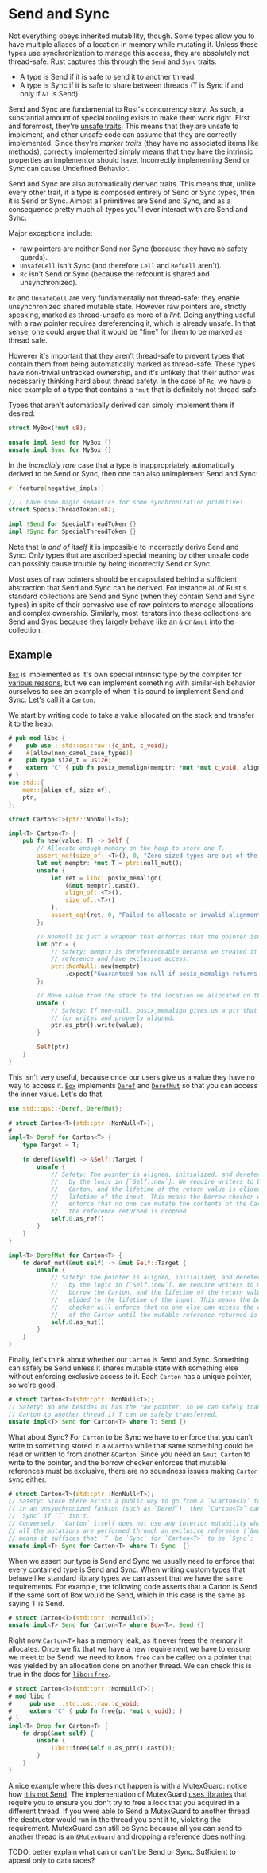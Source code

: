 # Send and Sync

Not everything obeys inherited mutability, though. Some types allow you to
have multiple aliases of a location in memory while mutating it. Unless these types use
synchronization to manage this access, they are absolutely not thread-safe. Rust
captures this through the `Send` and `Sync` traits.

* A type is Send if it is safe to send it to another thread.
* A type is Sync if it is safe to share between threads (T is Sync if and only if `&T` is Send).

Send and Sync are fundamental to Rust's concurrency story. As such, a
substantial amount of special tooling exists to make them work right. First and
foremost, they're [unsafe traits]. This means that they are unsafe to
implement, and other unsafe code can assume that they are correctly
implemented. Since they're *marker traits* (they have no associated items like
methods), correctly implemented simply means that they have the intrinsic
properties an implementor should have. Incorrectly implementing Send or Sync can
cause Undefined Behavior.

Send and Sync are also automatically derived traits. This means that, unlike
every other trait, if a type is composed entirely of Send or Sync types, then it
is Send or Sync. Almost all primitives are Send and Sync, and as a consequence
pretty much all types you'll ever interact with are Send and Sync.

Major exceptions include:

* raw pointers are neither Send nor Sync (because they have no safety guards).
* `UnsafeCell` isn't Sync (and therefore `Cell` and `RefCell` aren't).
* `Rc` isn't Send or Sync (because the refcount is shared and unsynchronized).

`Rc` and `UnsafeCell` are very fundamentally not thread-safe: they enable
unsynchronized shared mutable state. However raw pointers are, strictly
speaking, marked as thread-unsafe as more of a *lint*. Doing anything useful
with a raw pointer requires dereferencing it, which is already unsafe. In that
sense, one could argue that it would be "fine" for them to be marked as thread
safe.

However it's important that they aren't thread-safe to prevent types that
contain them from being automatically marked as thread-safe. These types have
non-trivial untracked ownership, and it's unlikely that their author was
necessarily thinking hard about thread safety. In the case of `Rc`, we have a nice
example of a type that contains a `*mut` that is definitely not thread-safe.

Types that aren't automatically derived can simply implement them if desired:

```rust
struct MyBox(*mut u8);

unsafe impl Send for MyBox {}
unsafe impl Sync for MyBox {}
```

In the *incredibly rare* case that a type is inappropriately automatically
derived to be Send or Sync, then one can also unimplement Send and Sync:

```rust
#![feature(negative_impls)]

// I have some magic semantics for some synchronization primitive!
struct SpecialThreadToken(u8);

impl !Send for SpecialThreadToken {}
impl !Sync for SpecialThreadToken {}
```

Note that *in and of itself* it is impossible to incorrectly derive Send and
Sync. Only types that are ascribed special meaning by other unsafe code can
possibly cause trouble by being incorrectly Send or Sync.

Most uses of raw pointers should be encapsulated behind a sufficient abstraction
that Send and Sync can be derived. For instance all of Rust's standard
collections are Send and Sync (when they contain Send and Sync types) in spite
of their pervasive use of raw pointers to manage allocations and complex ownership.
Similarly, most iterators into these collections are Send and Sync because they
largely behave like an `&` or `&mut` into the collection.

## Example

[`Box`][box-doc] is implemented as it's own special intrinsic type by the
compiler for [various reasons][box-is-special], but we can implement something
with similar-ish behavior ourselves to see an example of when it is sound to
implement Send and Sync. Let's call it a `Carton`.

We start by writing code to take a value allocated on the stack and transfer it
to the heap.

```rust
# pub mod libc {
#    pub use ::std::os::raw::{c_int, c_void};
#    #[allow(non_camel_case_types)]
#    pub type size_t = usize;
#    extern "C" { pub fn posix_memalign(memptr: *mut *mut c_void, align: size_t, size: size_t) -> c_int; }
# }
use std::{
    mem::{align_of, size_of},
    ptr,
};

struct Carton<T>(ptr::NonNull<T>);

impl<T> Carton<T> {
    pub fn new(value: T) -> Self {
        // Allocate enough memory on the heap to store one T.
        assert_ne!(size_of::<T>(), 0, "Zero-sized types are out of the scope of this example");
        let mut memptr: *mut T = ptr::null_mut();
        unsafe {
            let ret = libc::posix_memalign(
                (&mut memptr).cast(),
                align_of::<T>(),
                size_of::<T>()
            );
            assert_eq!(ret, 0, "Failed to allocate or invalid alignment");
        };

        // NonNull is just a wrapper that enforces that the pointer isn't null.
        let ptr = {
            // Safety: memptr is dereferenceable because we created it from a
            // reference and have exclusive access.
            ptr::NonNull::new(memptr)
                .expect("Guaranteed non-null if posix_memalign returns 0")
        };

        // Move value from the stack to the location we allocated on the heap.
        unsafe {
            // Safety: If non-null, posix_memalign gives us a ptr that is valid
            // for writes and properly aligned.
            ptr.as_ptr().write(value);
        }

        Self(ptr)
    }
}
```

This isn't very useful, because once our users give us a value they have no way
to access it. [`Box`][box-doc] implements [`Deref`][deref-doc] and
[`DerefMut`][deref-mut-doc] so that you can access the inner value. Let's do
that.

```rust
use std::ops::{Deref, DerefMut};

# struct Carton<T>(std::ptr::NonNull<T>);
#
impl<T> Deref for Carton<T> {
    type Target = T;

    fn deref(&self) -> &Self::Target {
        unsafe {
            // Safety: The pointer is aligned, initialized, and dereferenceable
            //   by the logic in [`Self::new`]. We require writers to borrow the
            //   Carton, and the lifetime of the return value is elided to the
            //   lifetime of the input. This means the borrow checker will
            //   enforce that no one can mutate the contents of the Carton until
            //   the reference returned is dropped.
            self.0.as_ref()
        }
    }
}

impl<T> DerefMut for Carton<T> {
    fn deref_mut(&mut self) -> &mut Self::Target {
        unsafe {
            // Safety: The pointer is aligned, initialized, and dereferenceable
            //   by the logic in [`Self::new`]. We require writers to mutably
            //   borrow the Carton, and the lifetime of the return value is
            //   elided to the lifetime of the input. This means the borrow
            //   checker will enforce that no one else can access the contents
            //   of the Carton until the mutable reference returned is dropped.
            self.0.as_mut()
        }
    }
}
```

Finally, let's think about whether our `Carton` is Send and Sync. Something can
safely be Send unless it shares mutable state with something else without
enforcing exclusive access to it. Each `Carton` has a unique pointer, so
we're good.

```rust
# struct Carton<T>(std::ptr::NonNull<T>);
// Safety: No one besides us has the raw pointer, so we can safely transfer the
// Carton to another thread if T can be safely transferred.
unsafe impl<T> Send for Carton<T> where T: Send {}
```

What about Sync? For `Carton` to be Sync we have to enforce that you can't
write to something stored in a `&Carton` while that same something could be read
or written to from another `&Carton`. Since you need an `&mut Carton` to
write to the pointer, and the borrow checker enforces that mutable
references must be exclusive, there are no soundness issues making `Carton`
sync either.

```rust
# struct Carton<T>(std::ptr::NonNull<T>);
// Safety: Since there exists a public way to go from a `&Carton<T>` to a `&T`
// in an unsynchronized fashion (such as `Deref`), then `Carton<T>` can't be
// `Sync` if `T` isn't.
// Conversely, `Carton` itself does not use any interior mutability whatsoever:
// all the mutations are performed through an exclusive reference (`&mut`). This
// means it suffices that `T` be `Sync` for `Carton<T>` to be `Sync`:
unsafe impl<T> Sync for Carton<T> where T: Sync  {}
```

When we assert our type is Send and Sync we usually need to enforce that every
contained type is Send and Sync. When writing custom types that behave like
standard library types we can assert that we have the same requirements.
For example, the following code asserts that a Carton is Send if the same
sort of Box would be Send, which in this case is the same as saying T is Send.

```rust
# struct Carton<T>(std::ptr::NonNull<T>);
unsafe impl<T> Send for Carton<T> where Box<T>: Send {}
```

Right now `Carton<T>` has a memory leak, as it never frees the memory it allocates.
Once we fix that we have a new requirement we have to ensure we meet to be Send:
we need to know `free` can be called on a pointer that was yielded by an
allocation done on another thread. We can check this is true in the docs for
[`libc::free`][libc-free-docs].

```rust
# struct Carton<T>(std::ptr::NonNull<T>);
# mod libc {
#     pub use ::std::os::raw::c_void;
#     extern "C" { pub fn free(p: *mut c_void); }
# }
impl<T> Drop for Carton<T> {
    fn drop(&mut self) {
        unsafe {
            libc::free(self.0.as_ptr().cast());
        }
    }
}
```

A nice example where this does not happen is with a MutexGuard: notice how
[it is not Send][mutex-guard-not-send-docs-rs]. The implementation of MutexGuard
[uses libraries][mutex-guard-not-send-comment] that require you to ensure you
don't try to free a lock that you acquired in a different thread. If you were
able to Send a MutexGuard to another thread the destructor would run in the
thread you sent it to, violating the requirement. MutexGuard can still be Sync
because all you can send to another thread is an `&MutexGuard` and dropping a
reference does nothing.

TODO: better explain what can or can't be Send or Sync. Sufficient to appeal
only to data races?

[unsafe traits]: safe-unsafe-meaning.html
[box-doc]: https://doc.rust-lang.org/std/boxed/struct.Box.html
[box-is-special]: https://manishearth.github.io/blog/2017/01/10/rust-tidbits-box-is-special/
[deref-doc]: https://doc.rust-lang.org/core/ops/trait.Deref.html
[deref-mut-doc]: https://doc.rust-lang.org/core/ops/trait.DerefMut.html
[mutex-guard-not-send-docs-rs]: https://doc.rust-lang.org/std/sync/struct.MutexGuard.html#impl-Send
[mutex-guard-not-send-comment]: https://github.com/rust-lang/rust/issues/23465#issuecomment-82730326
[libc-free-docs]: https://linux.die.net/man/3/free
